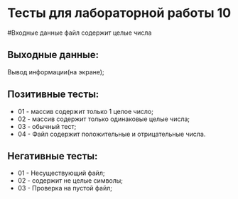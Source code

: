 # Тесты для лабораторной работы 10
#Входные данные
файл содержит целые числа
## Выходные данные:
Вывод информации(на экране);

## Позитивные тесты:
- 01 - массив содержит только 1 целое число;
- 02 - массив содержит только одинаковые целые числа;
- 03 - обычный тест;
- 04 - Файл содержит положительные и отрицательные числа.

## Негативные тесты:
- 01 - Несуществующий файл;
- 02 - содержит не целые символы;
- 03 - Проверка на пустой файл;